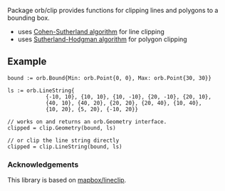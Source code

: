 Package orb/clip provides functions for clipping lines and polygons to a bounding box.

* uses [Cohen-Sutherland algorithm](https://en.wikipedia.org/wiki/Cohen%E2%80%93Sutherland_algorithm) for line clipping
* uses [Sutherland-Hodgman algorithm](https://en.wikipedia.org/wiki/Sutherland%E2%80%93Hodgman_algorithm) for polygon clipping

## Example

	bound := orb.Bound{Min: orb.Point{0, 0}, Max: orb.Point{30, 30}}

	ls := orb.LineString{
				{-10, 10}, {10, 10}, {10, -10}, {20, -10}, {20, 10},
				{40, 10}, {40, 20}, {20, 20}, {20, 40}, {10, 40},
				{10, 20}, {5, 20}, {-10, 20}}

	// works on and returns an orb.Geometry interface.
	clipped = clip.Geometry(bound, ls)

	// or clip the line string directly
	clipped = clip.LineString(bound, ls)

### Acknowledgements

This library is based on [mapbox/lineclip](https://github.com/mapbox/lineclip).
